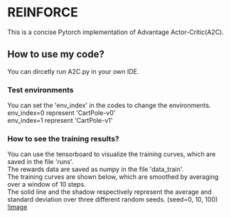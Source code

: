 # REINFORCE
This is a concise Pytorch implementation of Advantage Actor-Critic(A2C).<br />

## How to use my code?
You can dircetly run A2C.py in your own IDE.<br />

### Test environments
You can set the 'env_index' in the codes to change the environments.<br />
env_index=0 represent 'CartPole-v0'<br />
env_index=1 represent 'CartPole-v1'<br />

### How to see the training results?
You can use the tensorboard to visualize the training curves, which are saved in the file 'runs'.<br />
The rewards data are saved as numpy in the file 'data_train'.<br />
The training curves are shown below,  which are smoothed by averaging over a window of 10 steps.<br />
The solid line and the shadow respectively represent the average and standard deviation over three different random seeds. (seed=0, 10, 100)<br />
[!image](https://github.com/Lizhi-sjtu/DRL-code-pytorch/blob/main/2.Actor-Critic/A2C_results.png)
